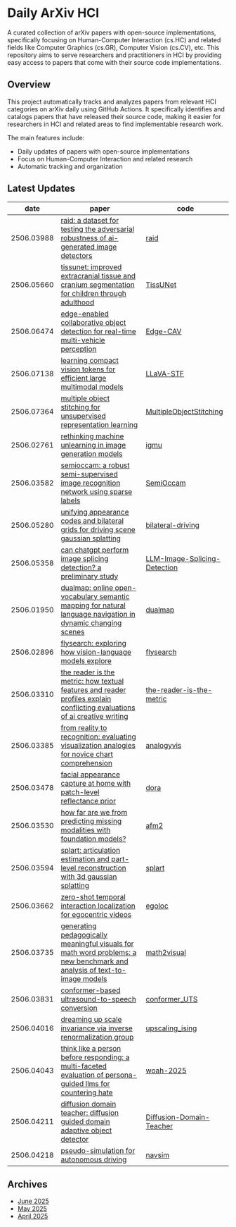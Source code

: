# Daily ArXiv HCI

A curated collection of arXiv papers with open-source implementations, specifically focusing on Human-Computer Interaction (cs.HC) and related fields like Computer Graphics (cs.GR), Computer Vision (cs.CV), etc. This repository aims to serve researchers and practitioners in HCI by providing easy access to papers that come with their source code implementations.

## Overview
This project automatically tracks and analyzes papers from relevant HCI categories on arXiv daily using GitHub Actions. It specifically identifies and catalogs papers that have released their source code, making it easier for researchers in HCI and related areas to find implementable research work.

The main features include:
- Daily updates of papers with open-source implementations
- Focus on Human-Computer Interaction and related research
- Automatic tracking and organization

## Latest Updates 
|date|paper|code|
|---|---|---|
|2506.03988|[raid: a dataset for testing the adversarial robustness of ai-generated image detectors](https://arxiv.org/abs/2506.03988)|[raid](https://github.com/pralab/raid)|
|2506.05660|[tissunet: improved extracranial tissue and cranium segmentation for children through adulthood](https://arxiv.org/abs/2506.05660)|[TissUNet](https://github.com/AIM-KannLab/TissUNet)|
|2506.06474|[edge-enabled collaborative object detection for real-time multi-vehicle perception](https://arxiv.org/abs/2506.06474)|[Edge-CAV](https://github.com/EverettRichards/Edge-CAV)|
|2506.07138|[learning compact vision tokens for efficient large multimodal models](https://arxiv.org/abs/2506.07138)|[LLaVA-STF](https://github.com/visresearch/LLaVA-STF)|
|2506.07364|[multiple object stitching for unsupervised representation learning](https://arxiv.org/abs/2506.07364)|[MultipleObjectStitching](https://github.com/visresearch/MultipleObjectStitching)|
|2506.02761|[rethinking machine unlearning in image generation models](https://arxiv.org/abs/2506.02761)|[igmu](https://github.com/ryliu68/igmu)|
|2506.03582|[semioccam: a robust semi-supervised image recognition network using sparse labels](https://arxiv.org/abs/2506.03582)|[SemiOccam](https://github.com/Shu1L0n9/SemiOccam)|
|2506.05280|[unifying appearance codes and bilateral grids for driving scene gaussian splatting](https://arxiv.org/abs/2506.05280)|[bilateral-driving](https://github.com/bigcileng/bilateral-driving)|
|2506.05358|[can chatgpt perform image splicing detection? a preliminary study](https://arxiv.org/abs/2506.05358)|[LLM-Image-Splicing-Detection](https://github.com/confusedDip/LLM-Image-Splicing-Detection)|
|2506.01950|[dualmap: online open-vocabulary semantic mapping for natural language navigation in dynamic changing scenes](https://arxiv.org/abs/2506.01950)|[dualmap](https://github.com/eku127/dualmap)|
|2506.02896|[flysearch: exploring how vision-language models explore](https://arxiv.org/abs/2506.02896)|[flysearch](https://github.com/gmum/flysearch)|
|2506.03310|[the reader is the metric: how textual features and reader profiles explain conflicting evaluations of ai creative writing](https://arxiv.org/abs/2506.03310)|[the-reader-is-the-metric](https://github.com/grmarco/the-reader-is-the-metric)|
|2506.03385|[from reality to recognition: evaluating visualization analogies for novice chart comprehension](https://arxiv.org/abs/2506.03385)|[analogyvis](https://github.com/hivelabuoft/analogyvis)|
|2506.03478|[facial appearance capture at home with patch-level reflectance prior](https://arxiv.org/abs/2506.03478)|[dora](https://github.com/yxuhan/dora)|
|2506.03530|[how far are we from predicting missing modalities with foundation models?](https://arxiv.org/abs/2506.03530)|[afm2](https://github.com/guanzhou-ke/afm2)|
|2506.03594|[splart: articulation estimation and part-level reconstruction with 3d gaussian splatting](https://arxiv.org/abs/2506.03594)|[splart](https://github.com/ripl/splart)|
|2506.03662|[zero-shot temporal interaction localization for egocentric videos](https://arxiv.org/abs/2506.03662)|[egoloc](https://github.com/irmvlab/egoloc)|
|2506.03735|[generating pedagogically meaningful visuals for math word problems: a new benchmark and analysis of text-to-image models](https://arxiv.org/abs/2506.03735)|[math2visual](https://github.com/eth-lre/math2visual)|
|2506.03831|[conformer-based ultrasound-to-speech conversion](https://arxiv.org/abs/2506.03831)|[conformer_UTS](https://github.com/ibrahimkhaliloglu/conformer_UTS)|
|2506.04016|[dreaming up scale invariance via inverse renormalization group](https://arxiv.org/abs/2506.04016)|[upscaling_ising](https://github.com/adam-rancon/upscaling_ising)|
|2506.04043|[think like a person before responding: a multi-faceted evaluation of persona-guided llms for countering hate](https://arxiv.org/abs/2506.04043)|[woah-2025](https://github.com/mikelkn/woah-2025)|
|2506.04211|[diffusion domain teacher: diffusion guided domain adaptive object detector](https://arxiv.org/abs/2506.04211)|[Diffusion-Domain-Teacher](https://github.com/heboyong/Diffusion-Domain-Teacher)|
|2506.04218|[pseudo-simulation for autonomous driving](https://arxiv.org/abs/2506.04218)|[navsim](https://github.com/autonomousvision/navsim)|


## Archives
- [June 2025](archives/2025/06.md)
- [May 2025](archives/2025/05.md)
- [April 2025](archives/2025/04.md)
